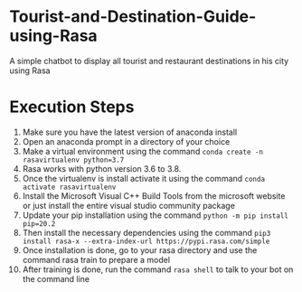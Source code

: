 # Tourist-and-Destination-Guide-using-Rasa
A simple chatbot to display all tourist and restaurant destinations in his city using Rasa

# Execution Steps
1. Make sure you have the latest version of anaconda install
2. Open an anaconda prompt in a directory of your choice
3. Make a virtual environment using the command `conda create -n rasavirtualenv python=3.7`
4. Rasa works with python version 3.6 to 3.8. 
5. Once the virtualenv is install activate it using the command `conda activate rasavirtualenv`
6. Install the Microsoft Visual C++ Build Tools from the microsoft website or just install the entire visual studio community package
7. Update your pip installation using the command `python -m pip install pip=20.2`
8. Then install the necessary dependencies using the command `pip3 install rasa-x --extra-index-url https://pypi.rasa.com/simple`
9. Once installation is done, go to your rasa directory and use the command rasa train to prepare a model
10. After training is done, run the command `rasa shell` to talk to your bot on the command line
